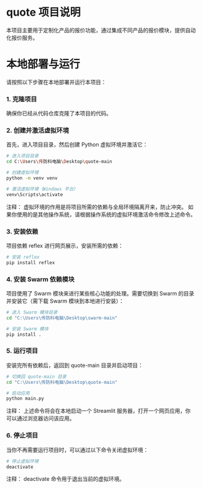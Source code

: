 # quote 项目说明

本项目主要用于定制化产品的报价功能，通过集成不同产品的报价模块，提供自动化报价服务。

# 本地部署与运行

请按照以下步骤在本地部署并运行本项目：

### 1. 克隆项目
确保你已经从代码仓库克隆了本项目的代码。

### 2. 创建并激活虚拟环境
首先，进入项目目录，然后创建 Python 虚拟环境并激活它：

```bash
# 进入项目目录
cd C:\Users\传防科电脑\Desktop\quote-main

# 创建虚拟环境
python -m venv venv

# 激活虚拟环境（Windows 平台）
venv\Scripts\activate
```
注释： 虚拟环境的作用是将项目所需的依赖与全局环境隔离开来，防止冲突。
如果你使用的是其他操作系统，请根据操作系统的虚拟环境激活命令修改上述命令。

### 3. 安装依赖
项目依赖 reflex 进行网页展示，安装所需的依赖：

```bash
# 安装 reflex
pip install reflex
```

### 4. 安装 Swarm 依赖模块
项目使用了 Swarm 模块来进行某些核心功能的处理。需要切换到 Swarm 的目录并安装它（需下载 Swarm 模块到本地进行安装）：

```bash
# 进入 Swarm 模块目录
cd "C:\Users\传防科电脑\Desktop\swarm-main"

# 安装 Swarm 模块
pip install .
```

### 5. 运行项目
安装完所有依赖后，返回到 quote-main 目录并启动项目：

```bash
# 切换回 quote-main 目录
cd "C:\Users\传防科电脑\Desktop\quote-main"

# 启动应用
python main.py
```
注释： 上述命令将会在本地启动一个 Streamlit 服务器，打开一个网页应用，你可以通过浏览器访问该应用。

### 6. 停止项目
当你不再需要运行项目时，可以通过以下命令关闭虚拟环境：

```bash
# 停止虚拟环境
deactivate
```
注释： deactivate 命令用于退出当前的虚拟环境。
